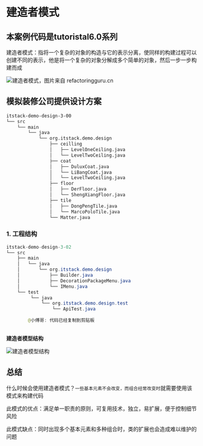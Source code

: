 # 建造者模式

## 本案例代码是tutoristal6.0系列

建造者模式：指将一个复杂的对象的构造与它的表示分离，使同样的构建过程可以创建不同的表示，他是将一个复杂的对象分解成多个简单的对象，然后一步一步构建而成

![建造者模式，图片来自 refactoringguru.cn](https://bugstack.cn/assets/images/2020/itstack-demo-design-3-01.png)



## 模拟装修公司提供设计方案

```cmd
itstack-demo-design-3-00
└── src
    └── main
        └── java
            └── org.itstack.demo.design
                ├── ceilling
                │   ├── LevelOneCeiling.java
                │   └── LevelTwoCeiling.java
                ├── coat
                │   ├── DuluxCoat.java
                │   └── LiBangCoat.java
                │   └── LevelTwoCeiling.java
                ├── floor
                │   ├── DerFloor.java
                │   └── ShengXiangFloor.java
                ├── tile
                │   ├── DongPengTile.java
                │   └── MarcoPoloTile.java
                └── Matter.java

```

###  1. 工程结构

```java
itstack-demo-design-3-02
└── src
    ├── main
    │   └── java
    │       └── org.itstack.demo.design
    │           ├── Builder.java    
    │           ├── DecorationPackageMenu.java
    │           └── IMenu.java 
    └── test
         └── java
             └── org.itstack.demo.design.test
                 └── ApiTest.java
 
        @小傅哥: 代码已经复制到剪贴板
    
```

**建造者模型结构**

![建造者模型结构](https://bugstack.cn/assets/images/2020/itstack-demo-design-3-03.png)

## 总结

什么时候会使用建造者模式？`一些基本元素不会改变，而组合经常改变时`就需要使用该模式来构建代码

此模式的优点：满足单一职责的原则，可复用技术，独立，易扩展，便于控制细节风险

此模式缺点：同时出现多个基本元素和多种组合时，类的扩展也会造成难以维护的问题